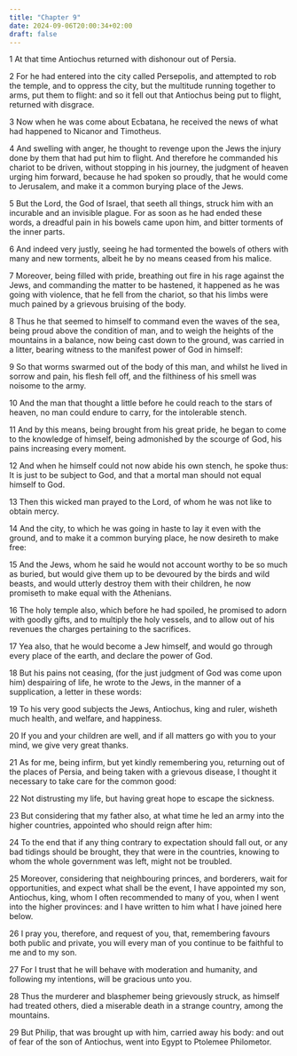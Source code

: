 ```yaml
---
title: "Chapter 9"
date: 2024-09-06T20:00:34+02:00
draft: false
---
```



1 At that time Antiochus returned with dishonour out of Persia.

2 For he had entered into the city called Persepolis, and attempted to rob the temple, and to oppress the city, but the multitude running together to arms, put them to flight: and so it fell out that Antiochus being put to flight, returned with disgrace.

3 Now when he was come about Ecbatana, he received the news of what had happened to Nicanor and Timotheus.

4 And swelling with anger, he thought to revenge upon the Jews the injury done by them that had put him to flight. And therefore he commanded his chariot to be driven, without stopping in his journey, the judgment of heaven urging him forward, because he had spoken so proudly, that he would come to Jerusalem, and make it a common burying place of the Jews.

5 But the Lord, the God of Israel, that seeth all things, struck him with an incurable and an invisible plague. For as soon as he had ended these words, a dreadful pain in his bowels came upon him, and bitter torments of the inner parts.

6 And indeed very justly, seeing he had tormented the bowels of others with many and new torments, albeit he by no means ceased from his malice.

7 Moreover, being filled with pride, breathing out fire in his rage against the Jews, and commanding the matter to be hastened, it happened as he was going with violence, that he fell from the chariot, so that his limbs were much pained by a grievous bruising of the body.

8 Thus he that seemed to himself to command even the waves of the sea, being proud above the condition of man, and to weigh the heights of the mountains in a balance, now being cast down to the ground, was carried in a litter, bearing witness to the manifest power of God in himself:

9 So that worms swarmed out of the body of this man, and whilst he lived in sorrow and pain, his flesh fell off, and the filthiness of his smell was noisome to the army.

10 And the man that thought a little before he could reach to the stars of heaven, no man could endure to carry, for the intolerable stench.

11 And by this means, being brought from his great pride, he began to come to the knowledge of himself, being admonished by the scourge of God, his pains increasing every moment.

12 And when he himself could not now abide his own stench, he spoke thus: It is just to be subject to God, and that a mortal man should not equal himself to God.

13 Then this wicked man prayed to the Lord, of whom he was not like to obtain mercy.

14 And the city, to which he was going in haste to lay it even with the ground, and to make it a common burying place, he now desireth to make free:

15 And the Jews, whom he said he would not account worthy to be so much as buried, but would give them up to be devoured by the birds and wild beasts, and would utterly destroy them with their children, he now promiseth to make equal with the Athenians.

16 The holy temple also, which before he had spoiled, he promised to adorn with goodly gifts, and to multiply the holy vessels, and to allow out of his revenues the charges pertaining to the sacrifices.

17 Yea also, that he would become a Jew himself, and would go through every place of the earth, and declare the power of God.

18 But his pains not ceasing, (for the just judgment of God was come upon him) despairing of life, he wrote to the Jews, in the manner of a supplication, a letter in these words:

19 To his very good subjects the Jews, Antiochus, king and ruler, wisheth much health, and welfare, and happiness.

20 If you and your children are well, and if all matters go with you to your mind, we give very great thanks.

21 As for me, being infirm, but yet kindly remembering you, returning out of the places of Persia, and being taken with a grievous disease, I thought it necessary to take care for the common good:

22 Not distrusting my life, but having great hope to escape the sickness.

23 But considering that my father also, at what time he led an army into the higher countries, appointed who should reign after him:

24 To the end that if any thing contrary to expectation should fall out, or any bad tidings should be brought, they that were in the countries, knowing to whom the whole government was left, might not be troubled.

25 Moreover, considering that neighbouring princes, and borderers, wait for opportunities, and expect what shall be the event, I have appointed my son, Antiochus, king, whom I often recommended to many of you, when I went into the higher provinces: and I have written to him what I have joined here below.

26 I pray you, therefore, and request of you, that, remembering favours both public and private, you will every man of you continue to be faithful to me and to my son.

27 For I trust that he will behave with moderation and humanity, and following my intentions, will be gracious unto you.

28 Thus the murderer and blasphemer being grievously struck, as himself had treated others, died a miserable death in a strange country, among the mountains.

29 But Philip, that was brought up with him, carried away his body: and out of fear of the son of Antiochus, went into Egypt to Ptolemee Philometor.

